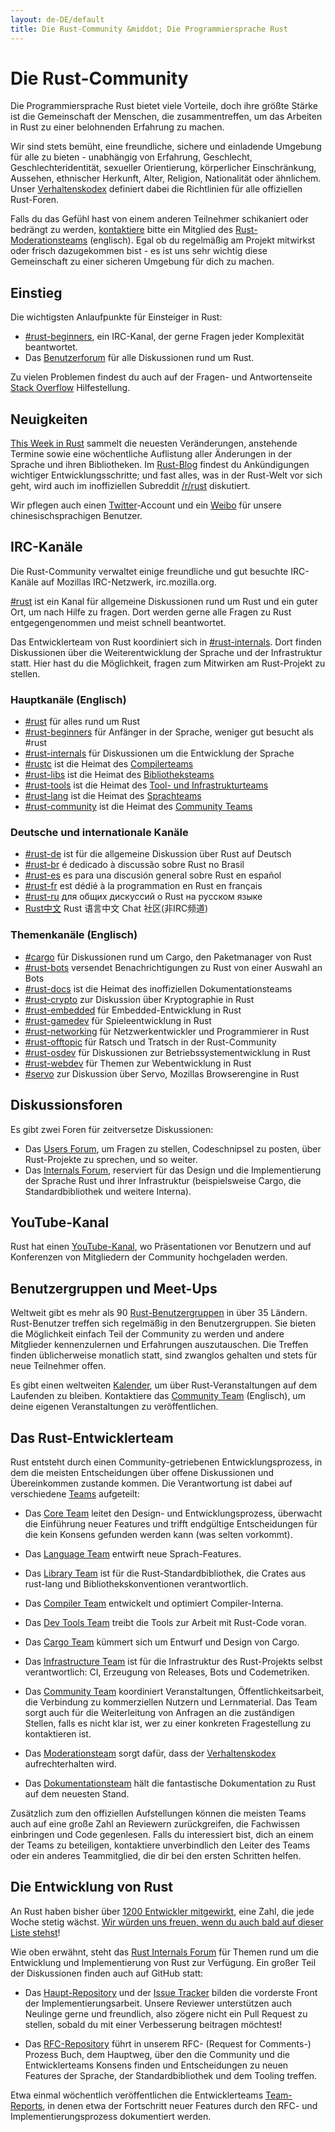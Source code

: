 ```yaml
---
layout: de-DE/default
title: Die Rust-Community &middot; Die Programmiersprache Rust
---
```


# Die Rust-Community

Die Programmiersprache Rust bietet viele Vorteile, doch ihre größte Stärke ist die Gemeinschaft der Menschen, die zusammentreffen, um das Arbeiten in Rust zu einer belohnenden Erfahrung zu machen.

Wir sind stets bemüht, eine freundliche, sichere und einladende Umgebung für alle zu bieten - unabhängig von Erfahrung, Geschlecht, Geschlechteridentität, sexueller Orientierung, körperlicher Einschränkung, Aussehen, ethnischer Herkunft, Alter, Religion, Nationalität oder ähnlichem. Unser [Verhaltenskodex][coc] definiert dabei die Richtlinien für alle offiziellen Rust-Foren.

Falls du das Gefühl hast von einem anderen Teilnehmer schikaniert oder bedrängt zu werden, [kontaktiere][mod_team_email] bitte ein Mitglied des [Rust-Moderationsteams][mod_team] (englisch). Egal ob du regelmäßig am Projekt mitwirkst oder frisch dazugekommen bist - es ist uns sehr wichtig diese Gemeinschaft zu einer sicheren Umgebung für dich zu machen.

[coc]: conduct.html
[mod_team_email]: mailto:rust-mods@rust-lang.org

## Einstieg

Die wichtigsten Anlaufpunkte für Einsteiger in Rust:

- [#rust-beginners][beginners_irc], ein IRC-Kanal, der gerne Fragen jeder Komplexität beantwortet.
- Das [Benutzerforum][users_forum] für alle Diskussionen rund um Rust.

Zu vielen Problemen findest du auch auf der Fragen- und Antwortenseite [Stack Overflow][stack_overflow] Hilfestellung.

[stack_overflow]: https://stackoverflow.com/questions/tagged/rust

## Neuigkeiten

[This Week in Rust][twir] sammelt die neuesten Veränderungen, anstehende Termine sowie eine wöchentliche Auflistung aller Änderungen in der Sprache und ihren Bibliotheken. Im [Rust-Blog][rust_blog] findest du Ankündigungen wichtiger Entwicklungsschritte; und fast alles, was in der Rust-Welt vor sich geht, wird auch im inoffiziellen Subreddit [/r/rust][reddit] diskutiert.

Wir pflegen auch einen [Twitter][twitter]-Account und ein [Weibo][weibo] für unsere chinesischsprachigen Benutzer.

[twir]: https://this-week-in-rust.org/
[rust_blog]: http://blog.rust-lang.org/
[reddit]: https://www.reddit.com/r/rust
[reddit_coc]: https://www.reddit.com/r/rust/comments/2rvrzx/our_code_of_conduct_please_read/
[twitter]: https://twitter.com/rustlang
[weibo]: http://weibo.com/u/5616913483

## IRC-Kanäle

Die Rust-Community verwaltet einige freundliche und gut besuchte IRC-Kanäle auf Mozillas IRC-Netzwerk, irc.mozilla.org.

[#rust][rust_irc] ist ein Kanal für allgemeine Diskussionen rund um Rust und ein guter Ort, um nach Hilfe zu fragen. Dort werden gerne alle Fragen zu Rust entgegengenommen und meist schnell beantwortet.

Das Entwicklerteam von Rust koordiniert sich in [#rust-internals][internals_irc]. Dort finden Diskussionen über die Weiterentwicklung der Sprache und der Infrastruktur statt. Hier hast du die Möglichkeit, fragen zum Mitwirken am Rust-Projekt zu stellen.

### Hauptkanäle (Englisch)

- [#rust][rust_irc] für alles rund um Rust
- [#rust-beginners][beginners_irc] für Anfänger in der Sprache, weniger gut besucht als #rust
- [#rust-internals][internals_irc] für Diskussionen um die Entwicklung der Sprache
- [#rustc][rustc_irc] ist die Heimat des [Compilerteams][compiler_team]
- [#rust-libs][libs_irc] ist die Heimat des [Bibliotheksteams][library_team]
- [#rust-tools][tools_irc] ist die Heimat des [Tool- und Infrastrukturteams][dev_tools_team]
- [#rust-lang][lang_irc] ist die Heimat des [Sprachteams][language_team]
- [#rust-community][community_irc] ist die Heimat des [Community Teams][community_team]

### Deutsche und internationale Kanäle

- [#rust-de][de_irc] ist für die allgemeine Diskussion über Rust auf Deutsch
- [#rust-br][br_irc] é dedicado à discussão sobre Rust no Brasil
- [#rust-es][es_irc] es para una discusión general sobre Rust en español
- [#rust-fr][fr_irc] est dédié à la programmation en Rust en français
- [#rust-ru][ru_irc] для общих дискуссий о Rust на русском языке
- [Rust中文][cn_org] Rust 语言中文 Chat 社区(非IRC频道)

### Themenkanäle (Englisch)

- [#cargo][cargo_irc] für Diskussionen rund um Cargo, den Paketmanager von Rust
- [#rust-bots][bots_irc] versendet Benachrichtigungen zu Rust von einer Auswahl an Bots
- [#rust-docs][docs_irc] ist die Heimat des inoffiziellen Dokumentationsteams
- [#rust-crypto][crypto_irc] zur Diskussion über Kryptographie in Rust
- [#rust-embedded][embedded_irc] für Embedded-Entwicklung in Rust
- [#rust-gamedev][gamedev_irc] für Spieleentwicklung in Rust
- [#rust-networking][networking_irc] für Netzwerkentwickler und Programmierer in Rust
- [#rust-offtopic][offtopic_irc] für Ratsch und Tratsch in der Rust-Community
- [#rust-osdev][osdev_irc] für Diskussionen zur Betriebssystementwicklung in Rust
- [#rust-webdev][webdev_irc] für Themen zur Webentwicklung in Rust
- [#servo][servo_irc] zur Diskussion über Servo, Mozillas Browserengine in Rust

[IRC]: https://en.wikipedia.org/wiki/Internet_Relay_Chat
[beginners_irc]: https://chat.mibbit.com/?server=irc.mozilla.org&channel=%23rust-beginners
[bots_irc]: https://chat.mibbit.com/?server=irc.mozilla.org&channel=%23rust-bots
[br_irc]: https://chat.mibbit.com/?server=irc.mozilla.org&channel=%23rust-br
[cargo_irc]: https://chat.mibbit.com/?server=irc.mozilla.org&channel=%23cargo
[cn_org]: https://chat.rust-china.org/
[community_irc]: https://chat.mibbit.com/?server=irc.mozilla.org&channel=%23rust-community
[crypto_irc]: https://chat.mibbit.com/?server=irc.mozilla.org&channel=%23rust-crypto
[de_irc]: https://chat.mibbit.com/?server=irc.mozilla.org&channel=%23rust-de
[es_irc]: https://chat.mibbit.com/?server=irc.mozilla.org&channel=%23rust-es
[embedded_irc]: https://chat.mibbit.com/?server=irc.mozilla.org&channel=%23rust-embedded
[fr_irc]: https://chat.mibbit.com/?server=irc.mozilla.org&channel=%23rust-fr
[gamedev_irc]: https://chat.mibbit.com/?server=irc.mozilla.org&channel=%23rust-gamedev
[internals_irc]: https://chat.mibbit.com/?server=irc.mozilla.org&channel=%23rust-internals
[lang_irc]: https://chat.mibbit.com/?server=irc.mozilla.org&channel=%23rust-lang
[libs_irc]: https://chat.mibbit.com/?server=irc.mozilla.org&channel=%23rust-libs
[networking_irc]: https://chat.mibbit.com/?server=irc.mozilla.org&channel=%23rust-networking
[offtopic_irc]: https://chat.mibbit.com/?server=irc.mozilla.org&channel=%23rust-offtopic
[osdev_irc]: https://chat.mibbit.com/?server=irc.mozilla.org&channel=%23rust-osdev
[ru_irc]: https://chat.mibbit.com/?server=irc.mozilla.org&channel=%23rust-ru
[rust_irc]: https://chat.mibbit.com/?server=irc.mozilla.org&channel=%23rust
[rustc_irc]: https://chat.mibbit.com/?server=irc.mozilla.org&channel=%23rustc
[servo_irc]: https://chat.mibbit.com/?server=irc.mozilla.org&channel=%23servo
[tools_irc]: https://chat.mibbit.com/?server=irc.mozilla.org&channel=%23rust-tools
[webdev_irc]: https://chat.mibbit.com/?server=irc.mozilla.org&channel=%23rust-webdev
[docs_irc]: https://chat.mibbit.com/?server=irc.mozilla.org&channel=%23rust-docs

## Diskussionsforen

Es gibt zwei Foren für zeitversetze Diskussionen:

- Das [Users Forum][users_forum], um Fragen zu stellen, Codeschnipsel zu posten, über Rust-Projekte zu sprechen, und so weiter.
- Das [Internals Forum][internals_forum], reserviert für das Design und die Implementierung der Sprache Rust und ihrer Infrastruktur (beispielsweise Cargo, die Standardbibliothek und weitere Interna).

[users_forum]: https://users.rust-lang.org/
[internals_forum]: https://internals.rust-lang.org/

## YouTube-Kanal

Rust hat einen [YouTube-Kanal][youtube_channel], wo Präsentationen vor Benutzern und auf Konferenzen von Mitgliedern der Community hochgeladen werden.

[youtube_channel]: https://www.youtube.com/channel/UCaYhcUwRBNscFNUKTjgPFiA

## Benutzergruppen und Meet-Ups

Weltweit gibt es mehr als 90 [Rust-Benutzergruppen][user_group] in über 35 Ländern. Rust-Benutzer treffen sich regelmäßig in den Benutzergruppen. Sie bieten die Möglichkeit einfach Teil der Community zu werden und andere Mitglieder kennenzulernen und Erfahrungen auszutauschen. Die Treffen finden üblicherweise monatlich statt, sind zwanglos gehalten und stets für neue Teilnehmer offen.

Es gibt einen weltweiten [Kalender][calendar], um über Rust-Veranstaltungen auf dem Laufenden zu bleiben. Kontaktiere das [Community Team][community_team] (Englisch), um deine eigenen Veranstaltungen zu veröffentlichen.

[user_group]: ./user-groups.html
[calendar]: https://www.google.com/calendar/embed?src=apd9vmbc22egenmtu5l6c5jbfc@group.calendar.google.com

## Das Rust-Entwicklerteam

Rust entsteht durch einen Community-getriebenen Entwicklungsprozess, in dem die meisten Entscheidungen über offene Diskussionen und Übereinkommen zustande kommen. Die Verantwortung ist dabei auf verschiedene [Teams][teams] aufgeteilt:

* Das [Core Team][core_team] leitet den Design- und Entwicklungsprozess, überwacht die Einführung neuer Features und trifft endgültige Entscheidungen für die kein Konsens gefunden werden kann (was selten vorkommt).

* Das [Language Team][language_team] entwirft neue Sprach-Features.

* Das [Library Team][library_team] ist für die Rust-Standardbibliothek, die Crates aus rust-lang und Bibliothekskonventionen verantwortlich.

* Das [Compiler Team][compiler_team] entwickelt und optimiert Compiler-Interna.

* Das [Dev Tools Team][dev_tools_team] treibt die Tools zur Arbeit mit Rust-Code voran.

* Das [Cargo Team][cargo_team] kümmert sich um Entwurf und Design von Cargo.

* Das [Infrastructure Team][infra_team] ist für die Infrastruktur des Rust-Projekts selbst verantwortlich: CI, Erzeugung von Releases, Bots und Codemetriken.

* Das [Community Team][community_team] koordiniert Veranstaltungen, Öffentlichkeitsarbeit, die Verbindung zu kommerziellen Nutzern und Lernmaterial. Das Team sorgt auch für die Weiterleitung von Anfragen an die zuständigen Stellen, falls es nicht klar ist, wer zu einer konkreten Fragestellung zu kontaktieren ist.

* Das [Moderationsteam][mod_team] sorgt dafür, dass der [Verhaltenskodex][coc] aufrechterhalten wird.

* Das [Dokumentationsteam][doc_team] hält die fantastische Dokumentation zu Rust auf dem neuesten Stand.

Zusätzlich zum den offiziellen Aufstellungen können die meisten Teams auch auf eine große Zahl an Reviewern zurückgreifen, die Fachwissen einbringen und Code gegenlesen. Falls du interessiert bist, dich an einem der Teams zu beteiligen,
kontaktiere unverbindlich den Leiter des Teams oder ein anderes Teammitglied, die dir bei den ersten Schritten helfen.

[teams]: team.html
[core_team]: team.html#Core-team
[language_team]: team.html#Language-design-team
[library_team]: team.html#Library-team
[compiler_team]: team.html#Compiler-team
[dev_tools_team]: team.html#Dev-tools-team
[cargo_team]: team.html#Cargo-team
[community_team]: team.html#Community-team
[mod_team]: team.html#Moderation-team
[doc_team]: team.html#Documentation-team
[infra_team]: team.html#Infrastructure-team

## Die Entwicklung von Rust

An Rust haben bisher über [1200 Entwickler mitgewirkt][authors], eine Zahl, die jede Woche stetig wächst. [Wir würden uns freuen, wenn du auch bald auf dieser Liste stehst][contribute]!

Wie oben erwähnt, steht das [Rust Internals Forum][internals_forum] für Themen rund um die Entwicklung und Implementierung von Rust zur Verfügung. Ein großer Teil der Diskussionen finden auch auf GitHub statt:

- Das [Haupt-Repository][github] und der [Issue Tracker][issue_tracking] bilden die vorderste Front der Implementierungsarbeit. Unsere Reviewer unterstützen auch Neulinge gerne und freundlich, also zögere nicht ein Pull Request zu stellen, sobald du mit einer Verbesserung beitragen möchtest!

- Das [RFC-Repository][rfcs] führt in unserem RFC- (Request for Comments-) Prozess Buch, dem Hauptweg, über den die Community und die Entwicklerteams Konsens finden und Entscheidungen zu neuen Features der Sprache, der Standardbibliothek und dem Tooling treffen.

Etwa einmal wöchentlich veröffentlichen die Entwicklerteams [Team-Reports][team_reports], in denen etwa der Fortschritt neuer Features durch den RFC- und Implementierungsprozess dokumentiert werden.

[authors]: https://github.com/rust-lang/rust/blob/88397e092e01b6043b6f65772710dfe0e59056c5/AUTHORS.txt
[contribute]: contribute.html
[github]: https://github.com/rust-lang/rust
[rfcs]: https://github.com/rust-lang/rfcs
[team_reports]: https://github.com/rust-lang/subteams
[issue_tracking]: https://github.com/rust-lang/rust/issues
